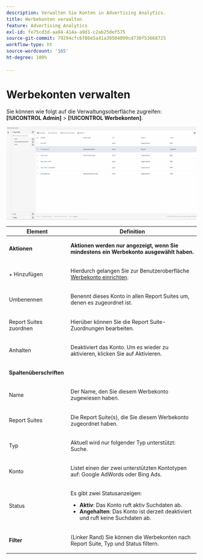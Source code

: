 ```yaml
---
description: Verwalten Sie Konten in Advertising Analytics.
title: Werbekonten verwalten
feature: Advertising Analytics
exl-id: fe75cd3d-aa84-414a-a9d1-c2ab25def575
source-git-commit: 79294cfc6f86e5a41a39504099cd730f53668725
workflow-type: ht
source-wordcount: '165'
ht-degree: 100%

---
```


# Werbekonten verwalten

Sie können wie folgt auf die Verwaltungsoberfläche zugreifen: **[!UICONTROL Admin]** > **[!UICONTROL Werbekonten]**.

![](assets/manage_ad_accounts.png)

<table id="table_BE318026CF024E94A885EED86AA7077F"> 
 <thead> 
  <tr> 
   <th colname="col1" class="entry"> Element </th> 
   <th colname="col2" class="entry"> Definition </th> 
  </tr>
 </thead>
 <tbody> 
  <tr> 
   <td colname="col1"> <p><b>Aktionen</b> </p> </td> 
   <td colname="col2"> <p><b>Aktionen werden nur angezeigt, wenn Sie mindestens ein Werbekonto ausgewählt haben. </b> </p> </td> 
  </tr> 
  <tr> 
   <td colname="col1"> <p>+ Hinzufügen </p> </td> 
   <td colname="col2"> <p>Hierdurch gelangen Sie zur Benutzeroberfläche <a href="/help/integrate/c-advertising-analytics/c-adanalytics-workflow/aa-create-ad-account.md"  >Werbekonto einrichten</a>. </p> </td> 
  </tr> 
  <tr> 
   <td colname="col1"> <p>Umbenennen </p> </td> 
   <td colname="col2"> <p>Benennt dieses Konto in allen Report Suites um, denen es zugeordnet ist. </p> </td> 
  </tr> 
  <tr> 
   <td colname="col1"> <p>Report Suites zuordnen </p> </td> 
   <td colname="col2"> <p>Hierüber können Sie die Report Suite-Zuordnungen bearbeiten. </p> </td> 
  </tr> 
  <tr> 
   <td colname="col1"> <p>Anhalten </p> </td> 
   <td colname="col2"> <p>Deaktiviert das Konto. Um es wieder zu aktivieren, klicken Sie auf <span class="uicontrol">Aktivieren</span>. </p> </td> 
  </tr> 
  <tr> 
   <td colname="col1"> <p><b>Spaltenüberschriften</b> </p> </td> 
   <td colname="col2"> </td> 
  </tr> 
  <tr> 
   <td colname="col1"> <p>Name </p> </td> 
   <td colname="col2"> <p>Der Name, den Sie diesem Werbekonto zugewiesen haben. </p> </td> 
  </tr> 
  <tr> 
   <td colname="col1"> <p>Report Suites </p> </td> 
   <td colname="col2"> <p>Die Report Suite(s), die Sie diesem Werbekonto zugeordnet haben. </p> </td> 
  </tr> 
  <tr> 
   <td colname="col1"> <p>Typ </p> </td> 
   <td colname="col2"> <p>Aktuell wird nur folgender Typ unterstützt: Suche. </p> </td> 
  </tr> 
  <tr> 
   <td colname="col1"> <p>Konto </p> </td> 
   <td colname="col2"> <p>Listet einen der zwei unterstützten Kontotypen auf: Google AdWords oder Bing Ads. </p> </td> 
  </tr> 
  <tr> 
   <td colname="col1"> <p>Status </p> </td> 
   <td colname="col2"> <p>Es gibt zwei Statusanzeigen: </p> 
    <ul id="ul_376263DEF6EE44B48564D272D3CBFCBC"> 
     <li id="li_75E329B68B4D4E929E227E717C993082"><b>Aktiv</b>: Das Konto ruft aktiv Suchdaten ab. </li> 
     <li id="li_5E2DF98B22D34437A2A2C93F996C1EA2"><b>Angehalten</b>: Das Konto ist derzeit deaktiviert und ruft keine Suchdaten ab. </li> 
    </ul> </td> 
  </tr> 
  <tr> 
   <td colname="col1"> <p><b>Filter</b> </p> </td> 
   <td colname="col2"> <p>(Linker Rand) Sie können die Werbekonten nach Report Suite, Typ und Status filtern. </p> </td> 
  </tr> 
 </tbody> 
</table>
